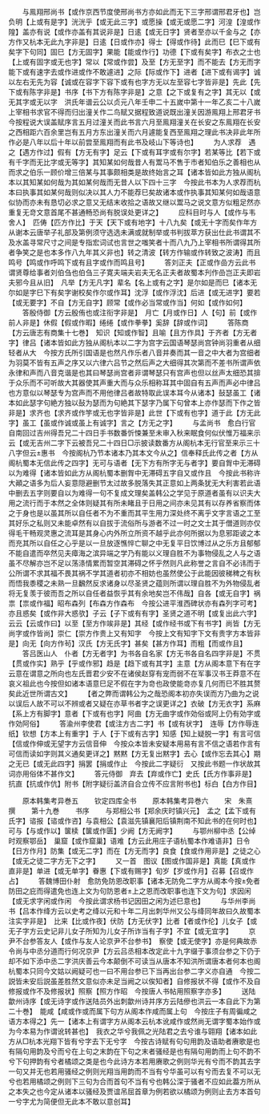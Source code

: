 <!-- { "loadSidebar": true } -->
　　与鳯翔邢尚书【或作京西节度使邢尚书方亦如此而无下三字邢谓邢君牙也】岂负明【上或有是字】洸洸乎【或无此三字】或愿操【或无或愿二字】河湟【湟或作隍】盖亦有说【或作亦盖有其说非是】日逺【或无日字】贤者至亦以千金与之【亦方作又杭本无此九字非是】日逺【日或作亦】得士【得或作待】此而巳【巳下或有矣字下句同】固巳【方无固字】果能【能或作行】功德【下或有矣字】布衣之士也【上或有固字或无也字】常以【常或作尝】及至【方无至字】而不能去【方无而字能下或有速字去或作进或作不敢遽进】之际【际或作下】进者【进下或有谒字】诚以左右无先为容【诚或在容字下容下或有也字方无以左至容七字皆非是】先此【先下或有陈字非是】书序【书下方有陈字非是】之意【之下或复有之字】其无以【或无其字或无以字　洪氏年谱云公以贞元八年壬申二十五嵗中第十一年乙亥二十八嵗上宰相书求官不得而归出潼关作二鸟赋又据程致道说既出潼关因游鳯翔上邢君牙书　今按程说大误盖赋序言五月过潼关而此书言六月至鳯翔潼关在长安之东鳯翔在长安之西相距六百余里岂有五月方东出潼关而六月遽能复西至鳯翔之理此书决非此年所作必是八年以后十年以前尝至鳯翔而有此书及岐山下等诗也】
　　为人求荐　遇之【遇方作过】假有【方无有字】足云【下或有耳字或有尔字】若某等比【若下或有千字而无比字或无等字】其知某如何哉昔人有鬻马不售于市者知伯乐之善相也从而求之伯乐一顾价增三倍某与其事颇相类是故终始言之耳【诸本皆如此方独从阁杭本以其知某如何哉为其如某何哉而无昔人以下四十三字　今按此书本为人求荐而杭本曰执事其如某何哉则似决以其人力不能荐巳矣故诸本或作执事其知某何如哉语意似协而亦未有恳切必求之意又无结末收拾之语故又继以鬻马之说文意方似粗足然亦重复无竒文意首尾不甚通畅恐尚有脱误处更详之】
　　应科目时与人【或作与韦舍人】　匹俦【匹方作比】于天【天下或有地字】十八九矣【或无十字而矣作年方从谢本云唐举子礼部及第例须守选选未满或就制举或书判拔萃方获出仕此书谓其不及水盖寻常尺寸之间是专指宏词试也言世之嗤笑者十而八九乃上宰相书所谓得其所者争笑之是也本多作八九年其义非也】转之清波【转方作输或作转致之波涛】而且鸣号【鸣或作呼鸣下或有且字或作而鸣且号】
　　答刘正夫【正或作嵒方云此书谓贤尊给事者刘伯刍也伯刍三子寛夫端夫岩夫无名正夫者故蜀本刋作嵒岂正夫即岩夫邪今且从旧】　凡举【方无凡字】辈名【名上或有之字】是尔如是而巳【诸本无尔如是字巳下有矣字谢校矣作尔或作耳】沈浮【或作浮沈】后进【或无进字】要若【或无要字】不自【方无自字】顾常【或作必当常或作当】何如【或作如何】
　　答殷侍御【方云殷侑也或注衔字非是】　月亡【月或作日】人【句】前【或作前人非是】休假【假或作暇】绻绻【或作拳拳】奚辞【辞或作词】
　　答陈商【方云唐志有商集十七巻】　知识【知或作智】且喻【且方作具】于齐者【方无者字】律吕【诸本皆如此方独从阁杭本以二字为宫字云国语琴瑟尚宫钟尚羽重者从细轻者从大　今按方氏所引国语是也然凡作乐者八音并奏而其一音之中大者为宫细者为羽莫不皆有五声之序又以六律六吕节之然后声之大细得其次第而不差书所谓声依永律和声而八音克谐是也其曰琴瑟尚宫者非谓琴瑟只有宫声也但以丝声太细恐其揜于众乐而不可听故大其器使其声重大而与众乐相称耳其中固自有五声而声必中律吕也方意似以琴瑟专为宫声而不用他律吕者故特取此误本耳今从诸本】鼔瑟虽工【诸本如此瑟字句絶方独以鼔为瑟而为句絶其下瑟字乃属下句曾本上亦作瑟而下作之皆非是】求齐也【求齐或作竽或无也字皆非是】此世【下或有也字】道于此【方无此字】虽工【虽或作诚或虽上有诚字】言之【方无之字】
　　与孟尚书　愈白行官自南回过吉州得吾兄二十四日手书数番忻悚兼至未审入秋来眠食何似伏惟万福来示云【或无吉州二字下云被吾兄二十四日□示披读数番方从阁杭本无行官至来示三十八字但云惠书　今按阁杭乃节本诸本乃其本文今从之】信奉释氏此传之者【方从阁杭蜀本无信此传之四字】无可与语者【无下方有所字无与者字】要自胷中无滞碍以为难得【诸本皆如此方从阁杭蜀本删胷中无滞碍五字自又或作且　今按此书称许大顚之语多为后人妄意隠避删节太过故多脱落失其正意如上两条犹无大利害若此语中删去五字则要自以为难得一句不复成文理矣盖韩公之学见于原道者虽有以识夫大用之流行而于本然之全体则疑其有所未睹且于日用之间亦未见其有以存养省察而体之于身也是以虽其所以自任者不为不重而其平生用力深处终不离乎文字言语之工至其好乐之私则又未能卓然有以自拔于流俗所与游者不过一时之文士其于僧道则亦仅得毛干畅观灵惠之流耳是其身心内外所立所资不越乎此亦何所据以为息邪距诐之本而充其所以自任之心乎是以一旦放逐憔悴亡聊之中无复平日饮博过从之乐方且郁郁不能自遣而卒然见夫瘴海之滨异端之学乃有能以义理自胜不为事物侵乱之人与之语虽不尽解亦岂不足以荡涤情累而暂空其滞碍之怀乎然则凡此称誉之言自不必讳而于公所谓不求其福不畏其祸不学其道者初亦不相妨也虽然使公于此能因彼稊稗之有秋而悟我黍稷之未熟一旦飜然反求诸身以尽圣贤之蕴则所谓以理自胜不为外物侵乱者将无复羡于彼而吾之所以自任者益恢乎其有余地矣岂不伟哉】自各【或无自字】祸祟【祟或作福】昭布森列【布森方作森布　今按公进平淮西碑状亦有森列字可考】亦且惑矣【或作非大惑欤】子云【子下或有有字】圣贤之道不明【或复出此六字】云云【云或作曰】以至【至方作竢非是】其经【或作经书或下有书字】尚皆【方无尚字或作皆尚】崇仁【崇方作贵上又有知字　今按上文有知字下文有贵字方本皆非是】向无【向方作茍】汉氏【方无氏字】甚矣【甚方作耳】而粗【而或作且】
　　答吕医山人　仆者【方无者字】为书各自名家【方无书各自名四字非是】不贯【贯或作实】熟乎【乎或作邪】趋是【趋下或有其字】主意【方从阁本意下有在字云意在谓意之所向也左氏晋君少安不在诸侯赵穿有宠而弱不在军事汉书王莽意不在哀义祖此也今按但如诸本语意巳足不假在字为竒也政使能竒亦复几何而巳不胜其赘矣此近世所谓古文】
　　【者之弊而谓韩公为之哉恐阁本初亦失误而方乃曲为之说以误后人故不可以不辨或者又疑在亦草书者字之误更详之】衣破【方无衣字】系麻【系上方有脚字】意者【下或有也字】阿曲【方无曲字或作効俗或阿上仍有効字或作効阿俗】
　　答渝州李使君【或注方古二字】书【或有状字】　连辱【方作辱连纸】钦想【方本上有重字】于人【于下或有古字】知感【知上疑脱一字】有言可信【信或作伸或无望字方云信音伸　今按众本皆未安疑本用易有言不信之语若作言有可信而读如字则其义通矣更详之】黙黙【方无复出黙字】去心【或作忘去其心】期之无已【或无此四字】捐罢【捐或作止　今按此二字疑衍　又按此书题一作状故其词亦用俗体不甚作文】
　　答元侍御　弃去【弃或作亡】史氏【氏方作事非是】抗直【抗或作伉】附书【附字疑衍盖济自合立传不应言附书也】标白【白方作目】














　　原本韩集考异巻五
　　钦定四库全书
　　原本韩集考异巻六
　　宋　朱熹　撰
　　第十九巻
　　书序
　　与郑相公书【郑余庆时镇兴元】　孟之【孟下或有氏字】谘报【谘或作咨】与袁相公【袁滋先镇襄阳后镇荆南不知此书的在何时也】　可与【与或作以】箧椟【箧或作匮】少阙【方无阙字】
　　与鄂州柳中丞【公绰时观察鄂岳】　巢窟【或作窟巢】语难【方云此用庄子语杭蜀本作难语非】日令【日方作月】防集【或无二字】而在【方无而字】良食【食或作用非是】之徒之心【或无之徒二字方无下之字】
　　又一首　图议【图或作国非是】真能【真或作直非是】单进【或无单字】眷惠【下或有赐字】旬岁【岁或作月】召募【召或作占】
　　答魏博田仆射　愈防免防恩改职事【诸本无防免二字方从阁本今按免者防田之庇而得遣免也连上文为句防恩者上之恩而改职事也连下文为句】求因闲【或无求字闲或作闲　今按此谓求杨书记因田之闲为述巳意也】
　　与华州李尚书【吕本作绛方云以史考之绛以元和十年二月出刺华州又公与绛同年故曰久故蜀本注实字非是】　比来【比或作夜】伏防【方无伏字】比者【者或作伦】儿女子【或无子字方云史记非儿女子所知为儿女子所诈当有子字】不宜【或无宜字】
　　京尹不台参答友人【或作与友人论京尹不台参书】　察使【或无使字】亦是何典故赤令尚与中丞分道而行何况京尹【方云吕丞相本改定此十九字缀于事须台参之下仍于却不如下添中丞二字洪庆善云今本颠倒不可读当从唐本不知洪所谓唐本者何本也阁杭蜀本只同今文姑以阙疑可也一曰不用台参已下当再出台参二字义亦自通　今按二説皆未安后説虽差胜然文意似亦未足当阙之以俟知者】自修报状不得【或作不及自修报或作不及修报状】照察【照方作昭　今按唐人书帖用照察字亦多】
　　送陆歙州诗序【或无诗字或作送陆员外出刺歙州诗并序方云陆傪也洪云一本自此下为第二十巻】　能咸【咸或作或而属下句方从阁本作咸而属上句　今按庄子有周徧咸之语方本得之】先一【诸本上有谓字方从阁本云杭本讹咸作或然尚无谓字蜀本始作或为今本易为作谓讹转甚也】　我衣之华兮我佩之光陆君之去兮谁与翶翔【诸本如此方从□杭本光翔下皆有兮字去下无兮字　今按古诗赋有句句用韵及语助者赓歌是也有隔句用韵及兮而兮在上句之末韵在下句之末者骚经是也有隔句用韵而上句不韵不兮下句押韵有兮者橘颂之类是也今此诗方本若用赓歌之例则华光有兮而不韵其去字一句又并无也若用骚经之例则光翔当用韵而不当有兮华虽可以有兮而去复不可以无兮也若用橘颂之例则下三句为合而首句不当有兮也韩公深于骚者不应如此葢方所从之本失之也今定从诸本以骚经及贾谊吊屈首章为例若欲以橘颂为例则止去方本首句一兮字尤为简便但无此本不敢以意创耳】
